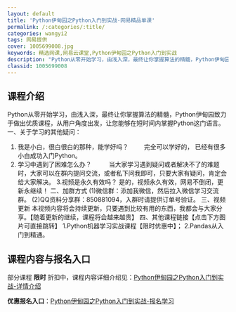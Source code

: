 ```yaml
---
layout: default
title: 'Python伊甸园之Python入门到实战-网易精品单课'
permalink: /:categories/:title/
categories: wangyi2
tags: 网易提供
cover: 1005699008.jpg
keywords: 精选网课,网易云课堂,Python伊甸园之Python入门到实战
description: "Python从零开始学习，由浅入深，最终让你掌握算法的精髓，Python伊甸园致力于做出优质课程，从用户角度出发，让您能够在短时间内掌握Python这门语言。一、关于学习的其他疑问：1.我是"
classid: 1005699008
---
```


## 课程介绍

Python从零开始学习，由浅入深，最终让你掌握算法的精髓，Python伊甸园致力于做出优质课程，从用户角度出发，让您能够在短时间内掌握Python这门语言。
一、关于学习的其他疑问：
1. 我是小白，很白很白的那种，能学好吗？
        完全可以学好的， 已经有很多小白成功入门Python。
2. 学习中遇到了困难怎么办？
         当大家学习遇到疑问或者解决不了的难题时，大家可以在群内提问交流，或者私下问我即可，只要大家有疑问，肯定会给大家解决。
3.视频是永久有效吗？
           是的，视频永久有效，网易不倒闭，更新永继续！
二、加群方式
           (1)微信群：添加我微信，然后拉入微信学习交流群。
           (2)QQ资料分享群：850881094，入群时请提供订单号验证。
三、视频更新
          本视频内容将会持续更新，只要遇到比较有用的东西，我都会与大家分享。【随着更新的继续，课程将会越来越贵】
四、其他课程链接【点击下方图片可直接跳转】
          1.Python机器学习实战课程【限时优惠中】；
          2.Pandas从入门到精通。

## 课程内容与报名入口

部分课程 **限时** 折扣中，课程内容详细介绍见：[Python伊甸园之Python入门到实战-详情介绍](https://study.163.com/course/introduction/1005699008.htm?share=1&shareId=1025206652&utm_campaign=share&utm_medium=iphoneShare&utm_source=&utm_u=1025206652)

**优惠报名入口**：[Python伊甸园之Python入门到实战-报名学习](https://study.163.com/course/introduction/1005699008.htm?share=1&shareId=1025206652&utm_campaign=share&utm_medium=iphoneShare&utm_source=&utm_u=1025206652)

